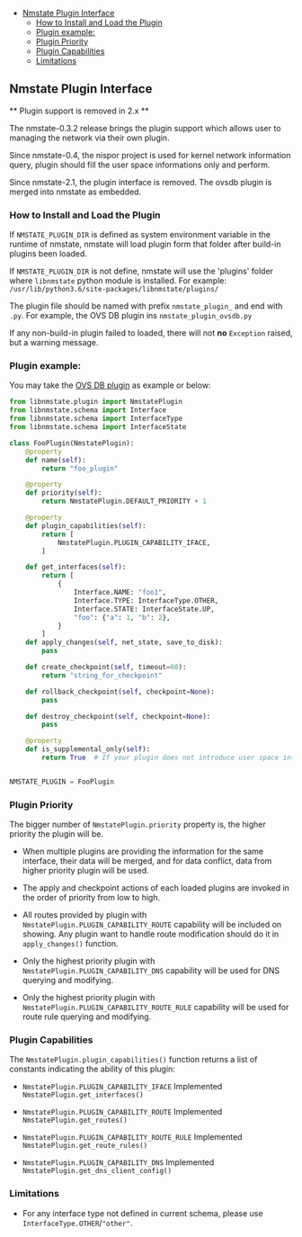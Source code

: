 <!-- vim-markdown-toc GFM -->

* [Nmstate Plugin Interface](#nmstate-plugin-interface)
    * [How to Install and Load the Plugin](#how-to-install-and-load-the-plugin)
    * [Plugin example:](#plugin-example)
    * [Plugin Priority](#plugin-priority)
    * [Plugin Capabilities](#plugin-capabilities)
    * [Limitations](#limitations)

<!-- vim-markdown-toc -->

## Nmstate Plugin Interface

** Plugin support is removed in 2.x **

The nmstate-0.3.2 release brings the plugin support which allows user to
managing the network via their own plugin.

Since nmstate-0.4, the nispor project is used for kernel network information
query, plugin should fill the user space informations only and perform.

Since nmstate-2.1, the plugin interface is removed. The ovsdb plugin is merged
into nmstate as embedded.

### How to Install and Load the Plugin

If `NMSTATE_PLUGIN_DIR` is defined as system environment variable in the
runtime of nmstate, nmstate will load plugin form that folder after build-in
plugins been loaded.

If `NMSTATE_PLUGIN_DIR` is not define, nmstate will use the 'plugins' folder
where `libnmstate` python module is installed. For example:
`/usr/lib/python3.6/site-packages/libnmstate/plugins/`

The plugin file should be named with prefix `nmstate_plugin_` and end with
`.py`. For example, the OVS DB plugin ins `nmstate_plugin_ovsdb.py`

If any non-build-in plugin failed to loaded, there will not __no__ `Exception`
raised, but a warning message.

### Plugin example:

You may take the [OVS DB plugin][1] as example or below:

```python
from libnmstate.plugin import NmstatePlugin
from libnmstate.schema import Interface
from libnmstate.schema import InterfaceType
from libnmstate.schema import InterfaceState

class FooPlugin(NmstatePlugin):
    @property
    def name(self):
        return "foo_plugin"

    @property
    def priority(self):
        return NmstatePlugin.DEFAULT_PRIORITY + 1

    @property
    def plugin_capabilities(self):
        return [
            NmstatePlugin.PLUGIN_CAPABILITY_IFACE,
        ]

    def get_interfaces(self):
        return [
            {
                Interface.NAME: "foo1",
                Interface.TYPE: InterfaceType.OTHER,
                Interface.STATE: InterfaceState.UP,
                "foo": {"a": 1, "b": 2},
            }
        ]
    def apply_changes(self, net_state, save_to_disk):
        pass

    def create_checkpoint(self, timeout=60):
        return "string_for_checkpoint"

    def rollback_checkpoint(self, checkpoint=None):
        pass

    def destroy_checkpoint(self, checkpoint=None):
        pass

    @property
    def is_supplemental_only(self):
        return True  # If your plugin does not introduce user space interfaces


NMSTATE_PLUGIN = FooPlugin
```

### Plugin Priority

The bigger number of `NmstatePlugin.priority` property is, the higher priority
the plugin will be.
 * When multiple plugins are providing the information for the same interface,
   their data will be merged, and for data conflict, data from higher priority
   plugin will be used.

 * The apply and checkpoint actions of each loaded plugins are invoked in the
   order of priority from low to high.

 * All routes provided by plugin with
   `NmstatePlugin.PLUGIN_CAPABILITY_ROUTE` capability will be included on
   showing. Any plugin want to handle route modification should do it in
   `apply_changes()` function.

 * Only the highest priority plugin with
   `NmstatePlugin.PLUGIN_CAPABILITY_DNS` capability will be used for
   DNS querying and modifying.

 * Only the highest priority plugin with
   `NmstatePlugin.PLUGIN_CAPABILITY_ROUTE_RULE` capability will be used for
   route rule querying and modifying.

### Plugin Capabilities

The `NmstatePlugin.plugin_capabilities()` function returns a list of constants
indicating the ability of this plugin:
 * `NmstatePlugin.PLUGIN_CAPABILITY_IFACE`
   Implemented `NmstatePlugin.get_interfaces()`

 * `NmstatePlugin.PLUGIN_CAPABILITY_ROUTE`
   Implemented `NmstatePlugin.get_routes()`

 * `NmstatePlugin.PLUGIN_CAPABILITY_ROUTE_RULE`
   Implemented `NmstatePlugin.get_route_rules()`

 * `NmstatePlugin.PLUGIN_CAPABILITY_DNS`
   Implemented `NmstatePlugin.get_dns_client_config()`

### Limitations

 * For any interface type not defined in current schema,
   please use `InterfaceType.OTHER`/`"other"`.

[1]: https://github.com/nmstate/nmstate/blob/base/libnmstate/plugins/nmstate_plugin_ovsdb.py
